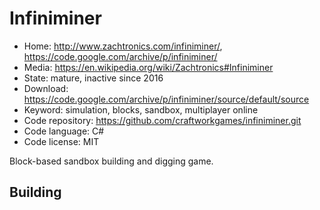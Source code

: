 # Infiniminer

- Home: http://www.zachtronics.com/infiniminer/, https://code.google.com/archive/p/infiniminer/
- Media: https://en.wikipedia.org/wiki/Zachtronics#Infiniminer
- State: mature, inactive since 2016
- Download: https://code.google.com/archive/p/infiniminer/source/default/source
- Keyword: simulation, blocks, sandbox, multiplayer online
- Code repository: https://github.com/craftworkgames/infiniminer.git
- Code language: C#
- Code license: MIT

Block-based sandbox building and digging game.

## Building
